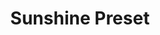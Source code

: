---
layout: preset_layout
title: Sunshine Preset
product-type: preset
product-image: /assets/images/shop_preset_1.jpg
product-description: Lorem ipsum dolor sit amet consectetur adipisicing elit. Vero provident nemo tempora iste error sint, velit reiciendis excepturi ab accusantium maiores, unde natus ipsa dolore. Magni sit officiis obcaecati veniam.
product-price: 19,90€
featured: true
featured-image: /assets/images/shop_preset_2.jpg
video-id: UK23kO7cMeo
map: /assets/images/bali_map.png
---
